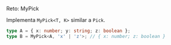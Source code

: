 Reto: MyPick

Implementa `MyPick<T, K>` similar a `Pick`.

```ts
type A = { x: number; y: string; z: boolean };
type B = MyPick<A, 'x' | 'z'>; // { x: number; z: boolean }
```
